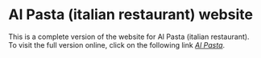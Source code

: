 # Al Pasta (italian restaurant) website
This is a complete version of the website for Al Pasta (italian restaurant).\
To visit the full version online, click on the following link *[Al Pasta](https://alpasta.wuaze.com/)*.
